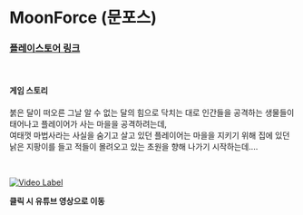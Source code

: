 # MoonForce (문포스)   

### [플레이스토어 링크](https://play.google.com/store/apps/details?id=com.SDGameCompany.BamSurLike&hl=ko-KR)

</br>

#### 게임 스토리
붉은 달이 떠오른 그날 알 수 없는 달의 힘으로 닥치는 대로 인간들을 공격하는 생물들이 태어나고 플레이어가 사는 마을을 공격하려는데, </br>
여태껏 마법사라는 사실을 숨기고 살고 있던 플레이어는 마을을 지키기 위해 집에 있던 낡은 지팡이를 들고 적들이 몰려오고 있는 초원을 향해 나가기 시작하는데....

</br>

[![Video Label](http://img.youtube.com/vi/Cd6flVCbD10/0.jpg)](https://www.youtube.com/watch?v=Cd6flVCbD10) 
</br>

<strong>클릭 시 유튜브 영상으로 이동</strong>

